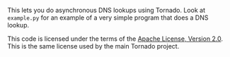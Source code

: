 This lets you do asynchronous DNS lookups using Tornado. Look at `example.py`
for an example of a very simple program that does a DNS lookup.

This code is licensed under the terms of the
[Apache License, Version 2.0](http://www.apache.org/licenses/LICENSE-2.0.html). This
is the same license used by the main Tornado project.
